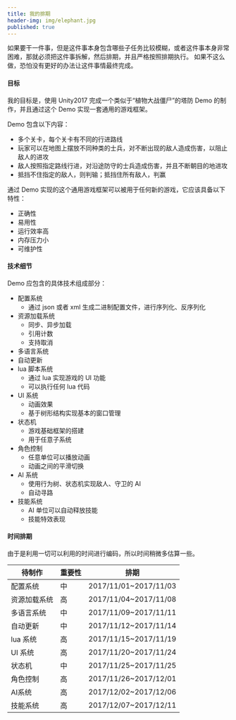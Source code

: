 ```yaml
---
title: 我的排期
header-img: img/elephant.jpg
published: true
---
```


如果要干一件事，但是这件事本身包含哪些子任务比较模糊，或者这件事本身非常困难，那就必须把这件事拆解，然后排期，并且严格按照排期执行。
如果不这么做，恐怕没有更好的办法让这件事情最终完成。

#### 目标

我的目标是，使用 Unity2017 完成一个类似于“植物大战僵尸”的塔防 Demo 的制作，并且通过这个 Demo 实现一套通用的游戏框架。

Demo 包含以下内容：

+ 多个关卡，每个关卡有不同的行进路线
+ 玩家可以在地图上摆放不同种类的士兵，对不断出现的敌人造成伤害，以阻止敌人的进攻
+ 敌人按照指定路线行进，对沿途防守的士兵造成伤害，并且不断朝目的地进攻
+ 抵挡不住指定的敌人，则判输；抵挡住所有敌人，判赢

通过 Demo 实现的这个通用游戏框架可以被用于任何新的游戏，它应该具备以下特性：

+ 正确性
+ 易用性
+ 运行效率高
+ 内存压力小
+ 可维护性

#### 技术细节

Demo 应包含的具体技术组成部分：

+ 配置系统
	* 通过 json 或者 xml 生成二进制配置文件，进行序列化、反序列化
+ 资源加载系统
	* 同步、异步加载
	* 引用计数
	* 支持取消
+ 多语言系统
+ 自动更新
+ lua 脚本系统
	* 通过 lua 实现游戏的 UI 功能
	* 可以执行任何 lua 代码
+ UI 系统
	* 动画效果
	* 基于树形结构实现基本的窗口管理
+ 状态机
	* 游戏基础框架的搭建
	* 用于任意子系统
+ 角色控制
	* 任意单位可以播放动画
	* 动画之间的平滑切换
+ AI 系统
	* 使用行为树、状态机实现敌人、守卫的 AI
	* 自动寻路
+ 技能系统
	* AI 单位可以自动释放技能
	* 技能特效表现

#### 时间排期

由于是利用一切可以利用的时间进行编码，所以时间稍微多估算一些。

| 待制作     | 重要性 |         排期           |
|   ---      |  ---   |          ---           |
|配置系统    |   中   |  2017/11/01~2017/11/03 |
|资源加载系统|   高   |  2017/11/04~2017/11/08 |
|多语言系统  |   中   |  2017/11/09~2017/11/11 |
|自动更新    |   中   |  2017/11/12~2017/11/14 |
|lua 系统    |   高   |  2017/11/15~2017/11/19 |
|UI 系统     |   高   |  2017/11/20~2017/11/24 |
|状态机      |   中   |  2017/11/25~2017/11/25 |
|角色控制    |   高   |  2017/11/26~2017/12/01 |
|AI系统      |   高   |  2017/12/02~2017/12/06 |
|技能系统    |   高   |  2017/12/07~2017/12/11 |
